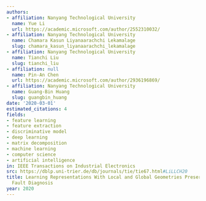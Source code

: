 ```yaml
---
authors:
- affiliation: Nanyang Technological University
  name: Yue Li
  url: https://academic.microsoft.com/author/2552310032/
- affiliation: Nanyang Technological University
  name: Chamara Kasun Liyanaarachchi Lekamalage
  slug: chamara_kasun_liyanaarachchi_lekamalage
- affiliation: Nanyang Technological University
  name: Tianchi Liu
  slug: tianchi_liu
- affiliation: null
  name: Pin-An Chen
  url: https://academic.microsoft.com/author/2936196869/
- affiliation: Nanyang Technological University
  name: Guang-Bin Huang
  slug: guangbin_huang
date: '2020-03-01'
estimated_citations: 4
fields:
- feature learning
- feature extraction
- discriminative model
- deep learning
- matrix decomposition
- machine learning
- computer science
- artificial intelligence
in: IEEE Transactions on Industrial Electronics
src: https://dblp.uni-trier.de/db/journals/tie/tie67.html#LiLLCH20
title: Learning Representations With Local and Global Geometries Preserved for Machine
  Fault Diagnosis
year: 2020
---
```

